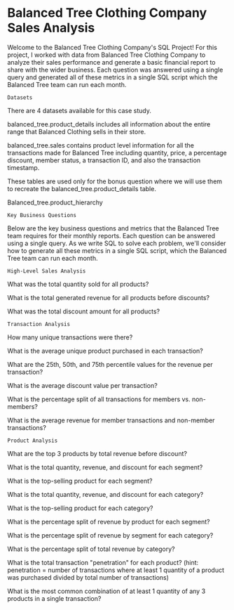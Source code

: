 #					Balanced Tree Clothing Company Sales Analysis
Welcome to the Balanced Tree Clothing Company's SQL Project! For this project, I worked with data from Balanced Tree Clothing Company to analyze their sales performance and generate a basic financial report to share with the wider business. Each question was answered using a single query and generated all of these metrics in a single SQL script which the Balanced Tree team can run each month.

	Datasets
There are 4 datasets available for this case study. 

balanced_tree.product_details includes all information about the entire range that Balanced Clothing sells in their store.

balanced_tree.sales contains product level information for all the transactions made for Balanced Tree including quantity, price, a percentage discount, member status, a transaction ID, and also the transaction timestamp.

These tables are used only for the bonus question where we will use them to recreate the balanced_tree.product_details table.

Balanced_tree.product_hierarchy

	Key Business Questions
Below are the key business questions and metrics that the Balanced Tree team requires for their monthly reports. Each question can be answered using a single query. As we write SQL to solve each problem, we'll consider how to generate all these metrics in a single SQL script, which the Balanced Tree team can run each month.

	High-Level Sales Analysis
What was the total quantity sold for all products?

What is the total generated revenue for all products before discounts?

What was the total discount amount for all products?

	Transaction Analysis
How many unique transactions were there?

What is the average unique product purchased in each transaction?

What are the 25th, 50th, and 75th percentile values for the revenue per transaction?

What is the average discount value per transaction?

What is the percentage split of all transactions for members vs. non-members?

What is the average revenue for member transactions and non-member transactions?

	Product Analysis
What are the top 3 products by total revenue before discount?

What is the total quantity, revenue, and discount for each segment?

What is the top-selling product for each segment?

What is the total quantity, revenue, and discount for each category?

What is the top-selling product for each category?

What is the percentage split of revenue by product for each segment?

What is the percentage split of revenue by segment for each category?

What is the percentage split of total revenue by category?

What is the total transaction "penetration" for each product? (hint: penetration = number of transactions where at least 1 quantity of a product was purchased divided by total number of transactions)

What is the most common combination of at least 1 quantity of any 3 products in a single transaction?

